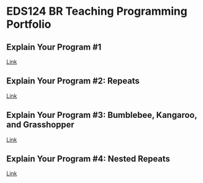 # EDS124 BR Teaching Programming Portfolio

## Explain Your Program #1

[Link](https://youtu.be/e2BsjjyCyBU)

## Explain Your Program #2: Repeats
[Link](https://youtu.be/zS_AzIve0oY)

## Explain Your Program #3: Bumblebee, Kangaroo, and Grasshopper
[Link](https://youtu.be/jaEuLhrV3Pw)

## Explain Your Program #4: Nested Repeats
[Link](https://youtu.be/ACbbc2tJpk4)
